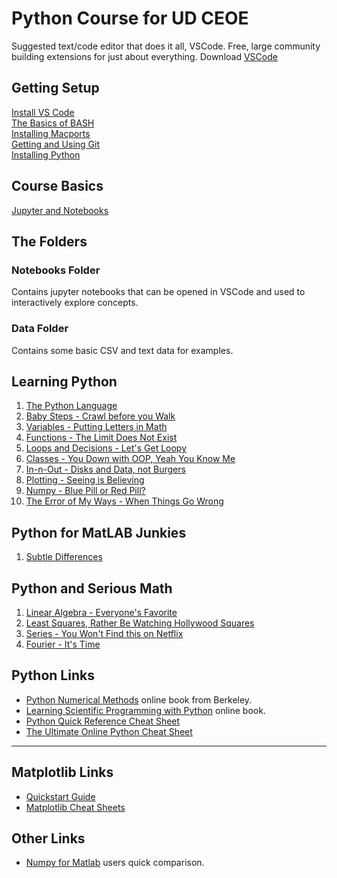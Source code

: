 # Python Course for UD CEOE

Suggested text/code editor that does it all, VSCode. Free, large community building extensions for just about everything. Download [VSCode](https://code.visualstudio.com/download)

## Getting Setup

[Install VS Code](Content/vs-code.md)<br>
[The Basics of BASH](Content/bash-terminal.md)<br>
[Installing Macports](Content/mac-ports.md)<br>
[Getting and Using Git](Content/git-tutorial.md)<br>
[Installing Python](Content/install-python.md)<br>

## Course Basics

[Jupyter and Notebooks](Content/notebook-basics.md)<br>

## The Folders

### Notebooks Folder
Contains jupyter notebooks that can be opened in VSCode and used to interactively explore concepts.

### Data Folder
Contains some basic CSV and text data for examples.

## Learning Python 

1. [The Python Language]()
2. [Baby Steps - Crawl before you Walk]()
3. [Variables - Putting Letters in Math]()
4. [Functions - The Limit Does Not Exist]()
5. [Loops and Decisions - Let's Get Loopy]()
6. [Classes - You Down with OOP, Yeah You Know Me]()
7. [In-n-Out - Disks and Data, not Burgers]()
8. [Plotting - Seeing is Believing]()
9. [Numpy - Blue Pill or Red Pill?]()
10. [The Error of My Ways - When Things Go Wrong]()

## Python for MatLAB Junkies

1. [Subtle Differences]()

## Python and Serious Math

1. [Linear Algebra - Everyone's Favorite]()
2. [Least Squares, Rather Be Watching Hollywood Squares]()
3. [Series - You Won't Find this on Netflix]()
4. [Fourier - It's Time]()


## Python Links

- [Python Numerical Methods](https://pythonnumericalmethods.berkeley.edu/notebooks/Index.html) online book from Berkeley.
- [Learning Scientific Programming with Python](https://scipython.com/book2/) online book.
- [Python Quick Reference Cheat Sheet](https://programmingwithmosh.com/python/python-3-cheat-sheet/)
- [The Ultimate Online Python Cheat Sheet](https://www.pythoncheatsheet.org)

---

## Matplotlib Links
- [Quickstart Guide](https://matplotlib.org/stable/tutorials/introductory/quick_start.html)
- [Matplotlib Cheat Sheets](https://matplotlib.org/cheatsheets/)

## Other Links
- [Numpy for Matlab](https://numpy.org/doc/stable/user/numpy-for-matlab-users.html) users quick comparison.
